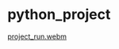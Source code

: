 # python_project

[project_run.webm](https://github.com/user-attachments/assets/53f734e2-397d-4e7e-a7c0-d63a26885ab6)
